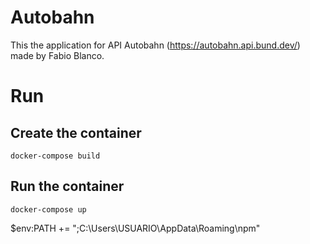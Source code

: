# Autobahn
This the application for API Autobahn (https://autobahn.api.bund.dev/) made by Fabio Blanco.

# Run
## Create the container
`docker-compose build`

## Run the container
`docker-compose up`

$env:PATH += ";C:\Users\USUARIO\AppData\Roaming\npm"